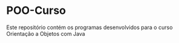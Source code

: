 # POO-Curso
Este repositório contém os programas desenvolvidos para o curso Orientação a Objetos com Java
